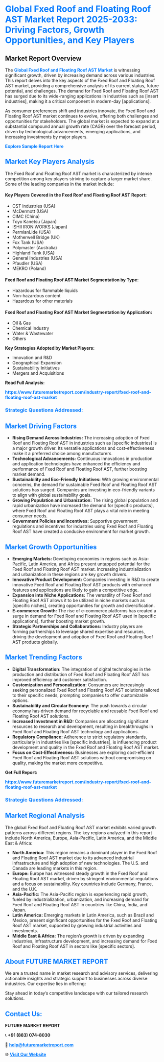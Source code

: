 <h1 style="color: #007BFF;">Global Fxed Roof and Floating Roof AST Market Report 2025-2033: Driving Factors, Growth Opportunities, and Key Players</h1>

<section id="overview">
<h2>Market Report Overview</h2>
<p>The <a href="https://www.futuremarketreport.com/industry-report/fxed-roof-and-floating-roof-ast-market" style="color: #007BFF; text-decoration: none;"><strong>Global Fxed Roof and Floating Roof AST Market</strong></a> is witnessing significant growth, driven by increasing demand across various industries. This report delves into the key aspects of the Fxed Roof and Floating Roof AST market, providing a comprehensive analysis of its current status, future potential, and challenges. The demand for Fxed Roof and Floating Roof AST has surged due to its wide-ranging applications in industries such as [insert industries], making it a critical component in modern-day [applications].</p>
<p>As consumer preferences shift and industries innovate, the Fxed Roof and Floating Roof AST market continues to evolve, offering both challenges and opportunities for stakeholders. The global market is expected to expand at a substantial compound annual growth rate (CAGR) over the forecast period, driven by technological advancements, emerging applications, and increasing investments by major players.</p>
</section>

<section id="overview">
<p><a href="https://www.futuremarketreport.com/request-sample/reportId=37182" style="color: #007BFF; text-decoration: none;"><strong>Explore Sample Report Here</strong></a></p>
</section>

<section id="key-players">
<h2 style="color: #007BFF;">Market Key Players Analysis</h2>
<p>The Fxed Roof and Floating Roof AST market is characterized by intense competition among key players striving to capture a larger market share. Some of the leading companies in the market include:</p>
<h4>Key Players Covered in the Fxed Roof and Floating Roof AST Report:</h4>
<ul><li>CST Industries (USA)</li><li>McDermott (USA)</li><li>CIMC (China)</li><li>Toyo Kanetsu (Japan)</li><li>ISHII IRON WORKS (Japan)</li><li>PermianLide (USA)</li><li>Motherwell Bridge (UK)</li><li>Fox Tank (USA)</li><li>Polymaster (Australia)</li><li>Highland Tank (USA)</li><li>General Industries (USA)</li><li>Pfaudler (USA)</li><li>MEKRO (Poland)</li></ul>
<h4>Fxed Roof and Floating Roof AST Market Segmentation by Type:</h4>
<ul><li>Hazardous for flammable liquids</li><li>Non-hazardous content</li><li>Hazardous for other materials</li></ul>

<h4>Fxed Roof and Floating Roof AST Market Segmentation by Application:</h4>
<ul><li>Oil &amp; Gas</li><li>Chemical Industry</li><li>Water &amp; Wastewater</li><li>Others</li></ul>
<p><strong>Key Strategies Adopted by Market Players:</strong></p>
<ul>
<li>Innovation and R&D</li>
<li>Geographical Expansion</li>
<li>Sustainability Initiatives</li>
<li>Mergers and Acquisitions</li>
</ul>
</section>

<section>
<p><strong>Read Full Analysis: </strong></p><a href="https://www.futuremarketreport.com/industry-report/fxed-roof-and-floating-roof-ast-market" style="color: #007BFF; text-decoration: none;"><strong>https://www.futuremarketreport.com/industry-report/fxed-roof-and-floating-roof-ast-market</strong></a>
<h3 style="color: #007BFF;">Strategic Questions Addressed:</h3>
</section>

<section id="driving-factors">
<h2 style="color: #007BFF;">Market Driving Factors</h2>
<ul>
<li><strong>Rising Demand Across Industries:</strong> The increasing adoption of Fxed Roof and Floating Roof AST in industries such as [specific industries] is a major growth driver. Its versatile applications and cost-effectiveness make it a preferred choice among manufacturers.</li>
<li><strong>Technological Advancements:</strong> Continuous innovations in production and application technologies have enhanced the efficiency and performance of Fxed Roof and Floating Roof AST, further boosting market demand.</li>
<li><strong>Sustainability and Eco-Friendly Initiatives:</strong> With growing environmental concerns, the demand for sustainable Fxed Roof and Floating Roof AST solutions has surged. Companies are investing in eco-friendly variants to align with global sustainability goals.</li>
<li><strong>Growing Population and Urbanization:</strong> The rising global population and rapid urbanization have increased the demand for [specific products], where Fxed Roof and Floating Roof AST plays a vital role in meeting consumer needs.</li>
<li><strong>Government Policies and Incentives:</strong> Supportive government regulations and incentives for industries using Fxed Roof and Floating Roof AST have created a conducive environment for market growth.</li>
</ul>
</section>

<section id="growth-opportunities">
<h2 style="color: #007BFF;">Market Growth Opportunities</h2>
<ul>
<li><strong>Emerging Markets:</strong> Developing economies in regions such as Asia-Pacific, Latin America, and Africa present untapped potential for the Fxed Roof and Floating Roof AST market. Increasing industrialization and urbanization in these regions are key growth drivers.</li>
<li><strong>Innovative Product Development:</strong> Companies investing in R&D to create innovative Fxed Roof and Floating Roof AST products with enhanced features and applications are likely to gain a competitive edge.</li>
<li><strong>Expansion into Niche Applications:</strong> The versatility of Fxed Roof and Floating Roof AST allows it to be utilized in niche markets such as [specific niches], creating opportunities for growth and diversification.</li>
<li><strong>E-commerce Growth:</strong> The rise of e-commerce platforms has created a surge in demand for Fxed Roof and Floating Roof AST used in [specific applications], further boosting market growth.</li>
<li><strong>Strategic Partnerships and Collaborations:</strong> Industry players are forming partnerships to leverage shared expertise and resources, driving the development and adoption of Fxed Roof and Floating Roof AST products globally.</li>
</ul>
</section>

<section id="trending-factors">
<h2 style="color: #007BFF;">Market Trending Factors</h2>
<ul>
<li><strong>Digital Transformation:</strong> The integration of digital technologies in the production and distribution of Fxed Roof and Floating Roof AST has improved efficiency and customer satisfaction.</li>
<li><strong>Customization and Personalization:</strong> Consumers are increasingly seeking personalized Fxed Roof and Floating Roof AST solutions tailored to their specific needs, prompting companies to offer customizable options.</li>
<li><strong>Sustainability and Circular Economy:</strong> The push towards a circular economy has driven demand for recyclable and reusable Fxed Roof and Floating Roof AST solutions.</li>
<li><strong>Increased Investment in R&D:</strong> Companies are allocating significant resources to research and development, resulting in breakthroughs in Fxed Roof and Floating Roof AST technology and applications.</li>
<li><strong>Regulatory Compliance:</strong> Adherence to strict regulatory standards, particularly in industries like [specific industries], is influencing product development and quality in the Fxed Roof and Floating Roof AST market.</li>
<li><strong>Focus on Cost-Effectiveness:</strong> Businesses are exploring cost-efficient Fxed Roof and Floating Roof AST solutions without compromising on quality, making the market more competitive.</li>
</ul>
</section>

<section>
<p><strong>Get Full Report: </strong></p><a href="https://www.futuremarketreport.com/industry-report/fxed-roof-and-floating-roof-ast-market" style="color: #007BFF; text-decoration: none;"><strong>https://www.futuremarketreport.com/industry-report/fxed-roof-and-floating-roof-ast-market</strong></a>
<h3 style="color: #007BFF;">Strategic Questions Addressed:</h3>
</section>


<section id="regional-analysis">
<h2 style="color: #007BFF;">Market Regional Analysis</h2>
<p>The global Fxed Roof and Floating Roof AST market exhibits varied growth patterns across different regions. The key regions analyzed in this report include North America, Europe, Asia-Pacific, Latin America, and the Middle East & Africa:</p>
<ul>
<li><strong>North America:</strong> This region remains a dominant player in the Fxed Roof and Floating Roof AST market due to its advanced industrial infrastructure and high adoption of new technologies. The U.S. and Canada are leading markets in this region.</li>
<li><strong>Europe:</strong> Europe has witnessed steady growth in the Fxed Roof and Floating Roof AST market, driven by stringent environmental regulations and a focus on sustainability. Key countries include Germany, France, and the U.K.</li>
<li><strong>Asia-Pacific:</strong> The Asia-Pacific region is experiencing rapid growth, fueled by industrialization, urbanization, and increasing demand for Fxed Roof and Floating Roof AST in countries like China, India, and Japan.</li>
<li><strong>Latin America:</strong> Emerging markets in Latin America, such as Brazil and Mexico, present significant opportunities for the Fxed Roof and Floating Roof AST market, supported by growing industrial activities and investments.</li>
<li><strong>Middle East & Africa:</strong> The region’s growth is driven by expanding industries, infrastructure development, and increasing demand for Fxed Roof and Floating Roof AST in sectors like [specific sectors].</li>
</ul>
</section>

<footer>
<h2 style="color: #007BFF;">About FUTURE MARKET REPORT</h2>
<p>We are a trusted name in market research and advisory services, delivering actionable insights and strategic support to businesses across diverse industries. Our expertise lies in offering:</p>

<p>Stay ahead in today’s competitive landscape with our tailored research solutions.</p>

<h2 style="color: #007BFF;">Contact Us:</h2>
<p><strong>FUTURE MARKET REPORT</strong></p>
<p>📞 <strong>+91 (883) 074-8030</strong></p>
<p>📧 <strong><a href="mailto:help@futuremarketreport.com" style="color: #007BFF;">help@futuremarketreport.com</a></strong></p>
<p>🌐 <strong><a href="https://www.futuremarketreport.com/" style="color: #007BFF;">Visit Our Website</a></strong></p>
</footer>
